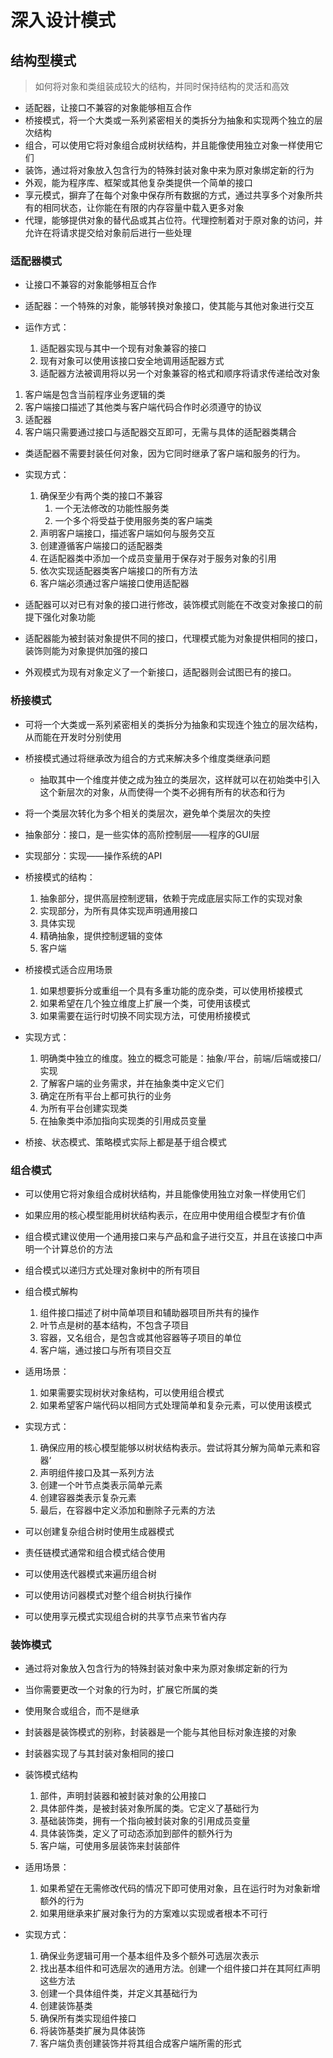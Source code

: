# 深入设计模式

## 结构型模式

> 如何将对象和类组装成较大的结构，并同时保持结构的灵活和高效

- 适配器，让接口不兼容的对象能够相互合作
- 桥接模式，将一个大类或一系列紧密相关的类拆分为抽象和实现两个独立的层次结构
- 组合，可以使用它将对象组合成树状结构，并且能像使用独立对象一样使用它们
- 装饰，通过将对象放入包含行为的特殊封装对象中来为原对象绑定新的行为
- 外观，能为程序库、框架或其他复杂类提供一个简单的接口
- 享元模式，摒弃了在每个对象中保存所有数据的方式，通过共享多个对象所共有的相同状态，让你能在有限的内存容量中载入更多对象
- 代理，能够提供对象的替代品或其占位符。代理控制着对于原对象的访问，并允许在将请求提交给对象前后进行一些处理

### 适配器模式

- 让接口不兼容的对象能够相互合作

- 适配器：一个特殊的对象，能够转换对象接口，使其能与其他对象进行交互

- 运作方式：
  1. 适配器实现与其中一个现有对象兼容的接口
  2. 现有对象可以使用该接口安全地调用适配器方式
  3. 适配器方法被调用将以另一个对象兼容的格式和顺序将请求传递给改对象

1. 客户端是包含当前程序业务逻辑的类
2. 客户端接口描述了其他类与客户端代码合作时必须遵守的协议
3. 适配器
4. 客户端只需要通过接口与适配器交互即可，无需与具体的适配器类耦合

- 类适配器不需要封装任何对象，因为它同时继承了客户端和服务的行为。

- 实现方式：
  1. 确保至少有两个类的接口不兼容
     1. 一个无法修改的功能性服务类
     2. 一个多个将受益于使用服务类的客户端类
  2. 声明客户端接口，描述客户端如何与服务交互
  3. 创建遵循客户端接口的适配器类
  4. 在适配器类中添加一个成员变量用于保存对于服务对象的引用
  5. 依次实现适配器类客户端接口的所有方法
  6. 客户端必须通过客户端接口使用适配器

- 适配器可以对已有对象的接口进行修改，装饰模式则能在不改变对象接口的前提下强化对象功能
- 适配器能为被封装对象提供不同的接口，代理模式能为对象提供相同的接口，装饰则能为对象提供加强的接口
- 外观模式为现有对象定义了一个新接口，适配器则会试图已有的接口。

### 桥接模式

- 可将一个大类或一系列紧密相关的类拆分为抽象和实现连个独立的层次结构，从而能在开发时分别使用

- 桥接模式通过将继承改为组合的方式来解决多个维度类继承问题
  - 抽取其中一个维度并使之成为独立的类层次，这样就可以在初始类中引入这个新层次的对象，从而使得一个类不必拥有所有的状态和行为

- 将一个类层次转化为多个相关的类层次，避免单个类层次的失控

- 抽象部分：接口，是一些实体的高阶控制层——程序的GUI层
- 实现部分：实现——操作系统的API

- 桥接模式的结构：
  1. 抽象部分，提供高层控制逻辑，依赖于完成底层实际工作的实现对象
  2. 实现部分，为所有具体实现声明通用接口
  3. 具体实现
  4. 精确抽象，提供控制逻辑的变体
  5. 客户端

- 桥接模式适合应用场景
  1. 如果想要拆分或重组一个具有多重功能的庞杂类，可以使用桥接模式
  2. 如果希望在几个独立维度上扩展一个类，可使用该模式
  3. 如果需要在运行时切换不同实现方法，可使用桥接模式

- 实现方式：
  1. 明确类中独立的维度。独立的概念可能是：抽象/平台，前端/后端或接口/实现
  2. 了解客户端的业务需求，并在抽象类中定义它们
  3. 确定在所有平台上都可执行的业务
  4. 为所有平台创建实现类
  5. 在抽象类中添加指向实现类的引用成员变量

- 桥接、状态模式、策略模式实际上都是基于组合模式

### 组合模式

- 可以使用它将对象组合成树状结构，并且能像使用独立对象一样使用它们

- 如果应用的核心模型能用树状结构表示，在应用中使用组合模型才有价值

- 组合模式建议使用一个通用接口来与产品和盒子进行交互，并且在该接口中声明一个计算总价的方法

- 组合模式以递归方式处理对象树中的所有项目

- 组合模式解构
  1. 组件接口描述了树中简单项目和辅助器项目所共有的操作
  2. 叶节点是树的基本结构，不包含子项目
  3. 容器，又名组合，是包含或其他容器等子项目的单位
  4. 客户端，通过接口与所有项目交互

- 适用场景：
  1. 如果需要实现树状对象结构，可以使用组合模式
  2. 如果希望客户端代码以相同方式处理简单和复杂元素，可以使用该模式

- 实现方式：
  1. 确保应用的核心模型能够以树状结构表示。尝试将其分解为简单元素和容器‘
  2. 声明组件接口及其一系列方法
  3. 创建一个叶节点类表示简单元素
  4. 创建容器类表示复杂元素
  5. 最后，在容器中定义添加和删除子元素的方法

- 可以创建复杂组合树时使用生成器模式
- 责任链模式通常和组合模式结合使用
- 可以使用迭代器模式来遍历组合树
- 可以使用访问器模式对整个组合树执行操作
- 可以使用享元模式实现组合树的共享节点来节省内存


### 装饰模式

- 通过将对象放入包含行为的特殊封装对象中来为原对象绑定新的行为

- 当你需要更改一个对象的行为时，扩展它所属的类
- 使用聚合或组合，而不是继承

- 封装器是装饰模式的别称，封装器是一个能与其他目标对象连接的对象
- 封装器实现了与其封装对象相同的接口

- 装饰模式结构
  1. 部件，声明封装器和被封装对象的公用接口
  2. 具体部件类，是被封装对象所属的类。它定义了基础行为
  3. 基础装饰类，拥有一个指向被封装对象的引用成员变量
  4. 具体装饰类，定义了可动态添加到部件的额外行为
  5. 客户端，可使用多层装饰来封装部件

- 适用场景：
  1. 如果希望在无需修改代码的情况下即可使用对象，且在运行时为对象新增额外的行为
  2. 如果用继承来扩展对象行为的方案难以实现或者根本不可行

- 实现方式：
  1. 确保业务逻辑可用一个基本组件及多个额外可选层次表示
  2. 找出基本组件和可选层次的通用方法。创建一个组件接口并在其阿红声明这些方法
  3. 创建一个具体组件类，并定义其基础行为
  4. 创建装饰基类
  5. 确保所有类实现组件接口
  6. 将装饰基类扩展为具体装饰
  7. 客户端负责创建装饰并将其组合成客户端所需的形式